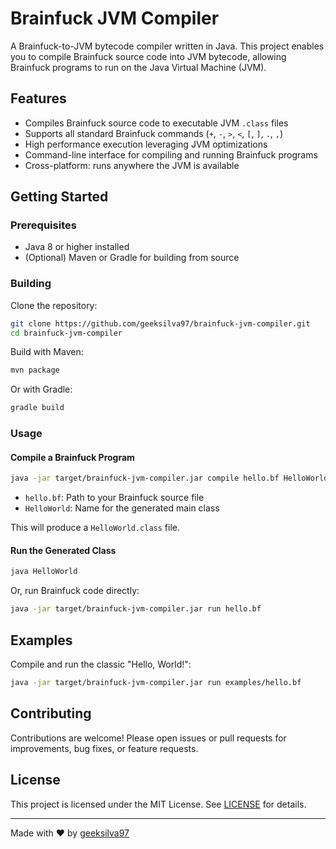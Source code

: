 # Brainfuck JVM Compiler

A Brainfuck-to-JVM bytecode compiler written in Java. This project enables you to compile Brainfuck source code into JVM bytecode, allowing Brainfuck programs to run on the Java Virtual Machine (JVM).

## Features

- Compiles Brainfuck source code to executable JVM `.class` files
- Supports all standard Brainfuck commands (`+`, `-`, `>`, `<`, `[`, `]`, `.`, `,`)
- High performance execution leveraging JVM optimizations
- Command-line interface for compiling and running Brainfuck programs
- Cross-platform: runs anywhere the JVM is available

## Getting Started

### Prerequisites

- Java 8 or higher installed
- (Optional) Maven or Gradle for building from source

### Building

Clone the repository:

```sh
git clone https://github.com/geeksilva97/brainfuck-jvm-compiler.git
cd brainfuck-jvm-compiler
```

Build with Maven:

```sh
mvn package
```

Or with Gradle:

```sh
gradle build
```

### Usage

#### Compile a Brainfuck Program

```sh
java -jar target/brainfuck-jvm-compiler.jar compile hello.bf HelloWorld
```

- `hello.bf`: Path to your Brainfuck source file
- `HelloWorld`: Name for the generated main class

This will produce a `HelloWorld.class` file.

#### Run the Generated Class

```sh
java HelloWorld
```

Or, run Brainfuck code directly:

```sh
java -jar target/brainfuck-jvm-compiler.jar run hello.bf
```

## Examples

Compile and run the classic "Hello, World!":

```sh
java -jar target/brainfuck-jvm-compiler.jar run examples/hello.bf
```

## Contributing

Contributions are welcome! Please open issues or pull requests for improvements, bug fixes, or feature requests.

## License

This project is licensed under the MIT License. See [LICENSE](LICENSE) for details.

---

Made with ❤️ by [geeksilva97](https://github.com/geeksilva97)